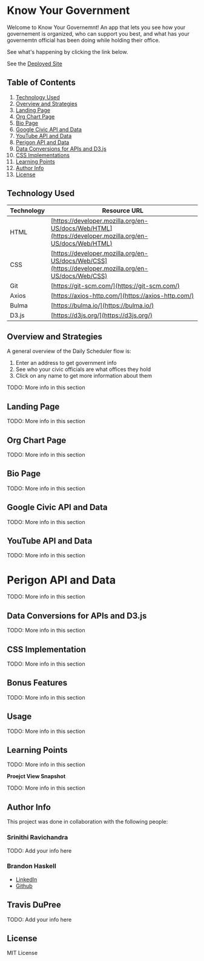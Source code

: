 # Know Your Government


Welcome to Know Your Governemnt!  An app that lets you see how your governement is organized, who can support you best, and what has your governemtn official has been doing while holding their office.

See what's happening by clicking the link below.

See the [Deployed Site](https://bhaskell7901.github.io/know-your-government/)


## Table of Contents

1. [Technology Used](#technology-used)
1. [Overview and Strategies](#overview-and-strategies)
1. [Landing Page](#landing-page)
1. [Org Chart Page](#org-chart-page)
1. [Bio Page](#bio-page)
1. [Google Civic API and Data](#google-civic-api-and-data)
1. [YouTube API and Data](#youtube-api-and-data)
1. [Perigon API and Data](#perigon-api-and-data)
1. [Data Conversions for APIs and D3.js](#data-conversions-for-apis-and-d3js)
1. [CSS Implementations](#css-implementations)
1. [Learning Points](#learning-points)
1. [Author Info](#author-info)
1. [License](#license)


## Technology Used 

| Technology | Resource URL | 
| ------------- | ------------- | 
| HTML | [https://developer.mozilla.org/en-US/docs/Web/HTML](https://developer.mozilla.org/en-US/docs/Web/HTML) |
| CSS | [https://developer.mozilla.org/en-US/docs/Web/CSS](https://developer.mozilla.org/en-US/docs/Web/CSS) |
| Git | [https://git-scm.com/](https://git-scm.com/) |
| Axios | [https://axios-http.com/](https://axios-http.com/) |
| Bulma | [https://bulma.io/](https://bulma.io/) |
| D3.js | [https://d3js.org/](https://d3js.org/) |



## Overview and Strategies

A general overview of the Daily Scheduler flow is:
1. Enter an address to get government info
1. See who your civic officials are what offices they hold
1. Click on any name to get more information about them

TODO: More info in this section


## Landing Page

TODO: More info in this section


## Org Chart Page

TODO: More info in this section


## Bio Page

TODO: More info in this section


## Google Civic API and Data

TODO: More info in this section


## YouTube API and Data

TODO: More info in this section


# Perigon API and Data

TODO: More info in this section


## Data Conversions for APIs and D3.js

TODO: More info in this section


## CSS Implementation

TODO: More info in this section

## Bonus Features

TODO: More info in this section


## Usage

TODO: More info in this section


## Learning Points 

TODO: More info in this section


**Proejct View Snapshot**

TODO: More info in this section


## Author Info

This project was done in collaboration with the following people:

### Srinithi Ravichandra

TODO: Add your info here


### Brandon Haskell

* [LinkedIn](https://www.linkedin.com/in/BrandonDHaskell)
* [Github](https://github.com/bhaskell7901)


## Travis DuPree

TODO: Add your info here


## License

MIT License